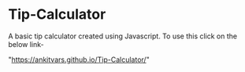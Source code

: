 # Tip-Calculator
A basic tip calculator created using Javascript.
To use this click on the below link-

"https://ankitvars.github.io/Tip-Calculator/"
